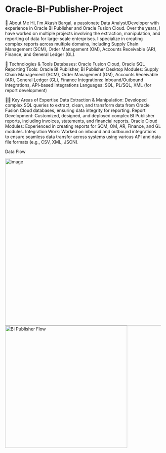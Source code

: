 # Oracle-BI-Publisher-Project

💼 About Me
Hi, I'm Akash Bargal, a passionate Data Analyst/Developer with experience in Oracle BI Publisher and Oracle Fusion Cloud.
Over the years, I have worked on multiple projects involving the extraction, manipulation, and reporting of data for large-scale enterprises.
I specialize in creating complex reports across multiple domains, including Supply Chain Management (SCM), Order Management (OM),
Accounts Receivable (AR), Finance, and General Ledger (GL).

🔧 Technologies & Tools
Databases: Oracle Fusion Cloud, Oracle SQL
Reporting Tools: Oracle BI Publisher, BI Publisher Desktop
Modules: Supply Chain Management (SCM), Order Management (OM), Accounts Receivable (AR), General Ledger (GL), Finance
Integrations: Inbound/Outbound Integrations, API-based integrations
Languages: SQL, PL/SQL, XML (for report development)

🧑‍💻 Key Areas of Expertise
Data Extraction & Manipulation: Developed complex SQL queries to extract, clean, and transform data from Oracle Fusion Cloud databases, ensuring data integrity for reporting.
Report Development: Customized, designed, and deployed complex BI Publisher reports, including invoices, statements, and financial reports.
Oracle Cloud Modules: Experienced in creating reports for SCM, OM, AR, Finance, and GL modules.
Integration Work: Worked on inbound and outbound integrations to ensure seamless data transfer across systems using various API and data file formats (e.g., CSV, XML, JSON).

Data Flow

<img width="540" alt="image" src="https://github.com/user-attachments/assets/a8a93a25-1a93-41f4-a486-5fcdf66b9217" />

<img width="395" alt="Bi Publisher Flow" src="https://github.com/user-attachments/assets/6a4ebe39-5d7a-4e73-b5c4-7ae53c712c59" />


